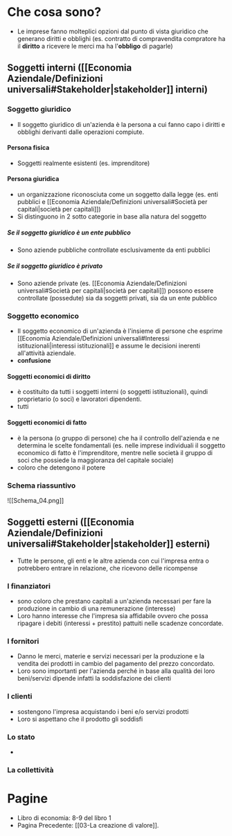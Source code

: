 # Che cosa sono?
- Le imprese fanno molteplici opzioni dal punto di vista giuridico che generano diritti e obblighi (es. contratto di compravendita compratore ha il **diritto** a ricevere le merci ma ha l'**obbligo** di pagarle)
## Soggetti interni ([[Economia Aziendale/Definizioni universali#Stakeholder|stakeholder]] interni)
### Soggetto giuridico
- Il soggetto giuridico di un'azienda è la persona a cui fanno capo i diritti e obblighi derivanti dalle operazioni compiute.
#### Persona fisica
- Soggetti realmente esistenti (es. imprenditore)
#### Persona giuridica
- un organizzazione riconosciuta come un soggetto dalla legge (es. enti pubblici e [[Economia Aziendale/Definizioni universali#Società per capitali|società per capitali]])
- Si distinguono in 2 sotto categorie in base alla natura del soggetto
##### Se il soggetto giuridico è un ente pubblico
- Sono aziende pubbliche controllate esclusivamente da enti pubblici
##### Se il soggetto giuridico è privato
- Sono aziende private (es. [[Economia Aziendale/Definizioni universali#Società per capitali|società per capitali]]) possono essere controllate (possedute) sia da soggetti privati, sia da un ente pubblico
### Soggetto economico
- Il soggetto economico di un'azienda è l'insieme di persone che esprime [[Economia Aziendale/Definizioni universali#Interessi istituzionali|interessi istituzionali]] e assume le decisioni inerenti all'attività aziendale.
- **confusione**
#### Soggetti economici di diritto
- è costituito da tutti i soggetti interni (o soggetti istituzionali), quindi proprietario (o soci) e lavoratori dipendenti.
- tutti
#### Soggetti economici di fatto
- è la persona (o gruppo di persone) che ha il controllo dell'azienda e ne determina le scelte fondamentali (es. nelle imprese individuali il soggetto economico di fatto è l'imprenditore, mentre nelle società il gruppo di soci che possiede la maggioranza del capitale sociale)
- coloro che detengono il potere
### Schema riassuntivo

![[Schema_04.png]]

## Soggetti esterni ([[Economia Aziendale/Definizioni universali#Stakeholder|stakeholder]] esterni)
- Tutte le persone, gli enti e le altre azienda con cui l'impresa entra o potrebbero entrare in relazione, che ricevono delle ricompense
### I finanziatori
- sono coloro che prestano capitali a un'azienda necessari per fare la produzione in cambio di una remunerazione (interesse)
- Loro hanno interesse che l'impresa sia affidabile ovvero che possa ripagare i debiti (interessi + prestito) pattuiti nelle scadenze concordate. 
### I fornitori
- Danno le merci, materie e servizi necessari per la produzione e la vendita dei prodotti in cambio del pagamento del prezzo concordato.
- Loro sono importanti per l'azienda perché in base alla qualità dei loro beni/servizi dipende infatti la soddisfazione dei clienti
### I clienti
- sostengono l'impresa acquistando i beni e/o servizi prodotti
- Loro si aspettano che il prodotto gli soddisfi
### Lo stato
- 
### La collettività

# Pagine
- Libro di economia: 8-9 del libro 1
- Pagina Precedente: [[03-La creazione di valore]].